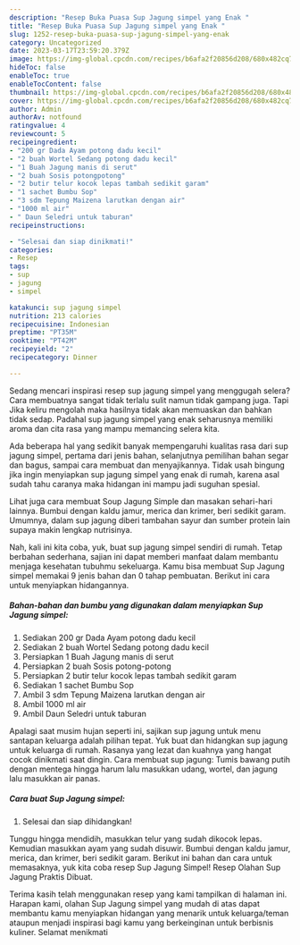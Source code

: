 ```yaml
---
description: "Resep Buka Puasa Sup Jagung simpel yang Enak "
title: "Resep Buka Puasa Sup Jagung simpel yang Enak "
slug: 1252-resep-buka-puasa-sup-jagung-simpel-yang-enak
category: Uncategorized
date: 2023-03-17T23:59:20.379Z
image: https://img-global.cpcdn.com/recipes/b6afa2f20856d208/680x482cq70/sup-jagung-simpel-foto-resep-utama.jpg
hideToc: false
enableToc: true
enableTocContent: false
thumbnail: https://img-global.cpcdn.com/recipes/b6afa2f20856d208/680x482cq70/sup-jagung-simpel-foto-resep-utama.jpg
cover: https://img-global.cpcdn.com/recipes/b6afa2f20856d208/680x482cq70/sup-jagung-simpel-foto-resep-utama.jpg
author: Admin
authorAv: notfound
ratingvalue: 4
reviewcount: 5
recipeingredient:
- "200 gr Dada Ayam potong dadu kecil"
- "2 buah Wortel Sedang potong dadu kecil"
- "1 Buah Jagung manis di serut"
- "2 buah Sosis potongpotong"
- "2 butir telur kocok lepas tambah sedikit garam"
- "1 sachet Bumbu Sop"
- "3 sdm Tepung Maizena larutkan dengan air"
- "1000 ml air"
- " Daun Seledri untuk taburan"
recipeinstructions:

- "Selesai dan siap dinikmati!"
categories:
- Resep
tags:
- sup
- jagung
- simpel

katakunci: sup jagung simpel 
nutrition: 213 calories
recipecuisine: Indonesian
preptime: "PT35M"
cooktime: "PT42M"
recipeyield: "2"
recipecategory: Dinner

---
```



Sedang mencari inspirasi resep sup jagung simpel yang menggugah selera? Cara membuatnya sangat tidak terlalu sulit namun tidak gampang juga. Tapi Jika keliru mengolah maka hasilnya tidak akan memuaskan dan bahkan tidak sedap. Padahal sup jagung simpel yang enak seharusnya memiliki aroma dan cita rasa yang mampu memancing selera kita.


Ada beberapa hal yang sedikit banyak mempengaruhi kualitas rasa dari sup jagung simpel, pertama dari jenis bahan, selanjutnya pemilihan bahan segar dan bagus, sampai cara membuat dan menyajikannya. Tidak usah bingung jika ingin menyiapkan sup jagung simpel yang enak di rumah, karena asal sudah tahu caranya maka hidangan ini mampu jadi suguhan spesial.

Lihat juga cara membuat Soup Jagung Simple dan masakan sehari-hari lainnya. Bumbui dengan kaldu jamur, merica dan krimer, beri sedikit garam. Umumnya, dalam sup jagung diberi tambahan sayur dan sumber protein lain supaya makin lengkap nutrisinya.


Nah, kali ini kita coba, yuk, buat sup jagung simpel sendiri di rumah. Tetap berbahan sederhana, sajian ini dapat memberi manfaat dalam membantu menjaga kesehatan tubuhmu sekeluarga. Kamu bisa membuat Sup Jagung simpel memakai 9 jenis bahan dan 0 tahap pembuatan. Berikut ini cara untuk menyiapkan hidangannya.

<!--inarticleads1-->

##### Bahan-bahan dan bumbu yang digunakan dalam menyiapkan Sup Jagung simpel:

1. Sediakan 200 gr Dada Ayam potong dadu kecil
1. Sediakan 2 buah Wortel Sedang potong dadu kecil
1. Persiapkan 1 Buah Jagung manis di serut
1. Persiapkan 2 buah Sosis potong-potong
1. Persiapkan 2 butir telur kocok lepas tambah sedikit garam
1. Sediakan 1 sachet Bumbu Sop
1. Ambil 3 sdm Tepung Maizena larutkan dengan air
1. Ambil 1000 ml air
1. Ambil  Daun Seledri untuk taburan


Apalagi saat musim hujan seperti ini, sajikan sup jagung untuk menu santapan keluarga adalah pilihan tepat. Yuk buat dan hidangkan sup jagung untuk keluarga di rumah. Rasanya yang lezat dan kuahnya yang hangat cocok dinikmati saat dingin. Cara membuat sup jagung: Tumis bawang putih dengan mentega hingga harum lalu masukkan udang, wortel, dan jagung lalu masukkan air panas. 

<!--inarticleads2-->

##### Cara buat Sup Jagung simpel:


1. Selesai dan siap dihidangkan!

Tunggu hingga mendidih, masukkan telur yang sudah dikocok lepas. Kemudian masukkan ayam yang sudah disuwir. Bumbui dengan kaldu jamur, merica, dan krimer, beri sedikit garam. Berikut ini bahan dan cara untuk memasaknya, yuk kita coba resep Sup Jagung Simpel! Resep Olahan Sup Jagung Praktis Dibuat. 

Terima kasih telah menggunakan resep yang kami tampilkan di halaman ini. Harapan kami, olahan Sup Jagung simpel yang mudah di atas dapat membantu kamu menyiapkan hidangan yang menarik untuk keluarga/teman ataupun menjadi inspirasi bagi kamu yang berkeinginan untuk berbisnis kuliner. Selamat menikmati
